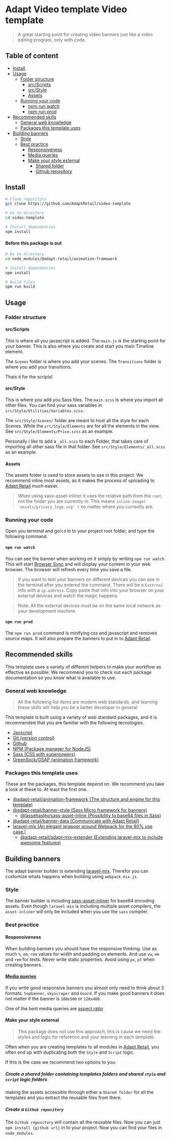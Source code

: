 # Adapt Video template Video template
> A great starting point for creating video banners just like a video editing
> program, only with code.

## Table of content
- [Install](#install)
- [Usage](#usage)
    - [Folder structure](#folder-structure)
        - [src/Scripts](#src-scripts)
        - [src/Style](#src-style)
        - [Assets](#assets)
    - [Running your code](#running-your-code)
        - [npm run watch](#npm-run-watch)
        - [npm run prod](#npm-run-prod)
- [Recommended skills](#recommended-skills)
    - [General web knowledge](#general-web-knowledge)
    - [Packages this template uses](#packages-this-template-uses)
- [Building banners](#building-banners)
    - [Style](#style)
    - [Best practice](#best-practice)
        - [Responsiveness](#responsiveness)
        - [Media queries](#media-queries)
        - [Make your style external](#make-your-style-external)
            - [Shared folder](#shared-folder)
            - [Github repository](#github-repository)
<!-- - [Publish to Adapt Retail](#publish-to-adapt-retail) -->

<a name="install"></a>
## Install

```bash
# Clone repository
git clone https://github.com/AdaptRetail/video-template

# Go to directory
cd video-template

# Install dependencies
npm install 
```

#### Before this package is out
```bash
# Go to directory
cd node_modules/@adapt-retail/animation-framework

# Install dependencies
npm install

# Build files
npm run build
```

<a name="usage"></a>
## Usage

<a name="folder-structure"></a>
### Folder structure

<a name="src-scripts"></a>
#### src/Scripts
This is where all you javascript is added. The `main.js` is the starting point
for your banner.
This is also where you create and start you main Timeline element.

The `Scenes` folder is where you add your scenes.
The `Transitions` folder is where you add your transitions.

Thats it for the scripts!

<a name="src-style"></a>
#### src/Style

This is where you add you Sass files. The `main.scss` Is where you import all
other files. You can find your sass variables in `src/Style/Utilities/Variables.scss`.

The `src/Style/Scenes/` folder are meant to host all the style for each Scenes.
While the `src/Style/Elements` are for all the elements in the view. See
`src/Style/Elements/Price.scss` as an example.

Personally i like to add a `_all.scss` to each Folder, that takes care of
importing all other sass file in that folder. See `src/Style/Elements/_all.scss`
as an example.

<a name="assets"></a>
#### Assets
The assets folder is used to store assets to use in this project.
We recommend inline most assets, as it makes the process of uploading to [Adapt Retail](https://adaptretail.com) much easier.

> When using sass-asset-inliner it uses the relative path from the `root`,
> not the folder you are currently in. This means
> `inline-image( 'assets/priceco_logo.svg' )` no matter where you currently are.

<a name="running-your-code"></a>
### Running your code

Open you terminal and go/`cd` in to your project root folder, and type the
following command.

<a name="npm-run-watch"></a>
#### `npm run watch`
You can see the banner when working on it simply by writing `npm run watch`.
This will start [Browser Sync](https://www.browsersync.io/) and will display your content in your web browser.
The browser will refresh every time you save a file.

> If you want to test your banners on different devices you can see in the terminal after you entered the command.
> There will be a `External` info with a `ip-address`. 
> Copy paste that info into your browser on your external devices and watch the magic happens.

> Note: All the external devices must be on the same local network as your development machine.

<a name="npm-run-prod"></a>
#### `npm run prod`
The `npm run prod` command is minifying css and javascript and removes source maps.
It will also prepare the banners to put in to [Adapt Retail](https://adaptretail.com).
<!-- The prod command will also change `AdaptData` to `LightAdaptData`. -->

<a name="recommended-skills"></a>
## Recommended skills

This template uses a variety of different helpers to make your workflow as
effective as possible. We recommend you to check out each package documentation
so you know what is available to use.

<a name="general-web-knowledge"></a>
### General web knowledge
> All the following list items are modern web standards, and learning these skills will help you be a better developer in general.

This template is built using a variety of web standard packages, and it is
recommended that you are familiar with the following tecnologies.
- [Javscript](https://www.javascript.com/)
- [Git (version control)](https://try.github.io/levels/1/challenges/1)
- [Github](https://github.com)
- [NPM (Package manager for NodeJS)](https://www.npmjs.com/)
- [Sass (CSS with superpowers)](http://sass-lang.com/)
- [GreenSock/GSAP (animation framework)](https://greensock.com/gsap)

<a name="packages-this-template-uses"></a>
### Packages this template uses
These are the packages, this template depend on. We recommend you take a look at
these to. At least the first one.
- [@adapt-retail/animation-framework (The structure and engine for this template)](https://github.com/AdaptRetail/animation-framework)
- [@adapt-retail/banner-style (Sass Micro framework for banners)](https://github.com/AdaptRetail/banner-style)
    - [@lassehaslev/sass-asset-inline (Possibility to base64 files in Sass)](https://github.com/LasseHaslev/sass-asset-inliner)
- [@adapt-retail/banner-data (Communicate with Adapt Retail)](https://github.com/AdaptRetail/banner-data)
- [laravel-mix (An elegant wrapper around Webpack for the 80% use case.)](https://github.com/JeffreyWay/laravel-mix)
    - [@adapt-retail/adapt-mix-extender (Extending laravel-mix to include awesome features)](https://github.com/AdaptRetail/adapt-mix-extender)

<a name="building-banners"></a>
## Building banners

The adapt banner builder is extending [laravel-mix](https://github.com/JeffreyWay/laravel-mix).
Therefor you can customize whats happens when building using `webpack.mix.js`.

<a name="style"></a>
### Style

The banner builder is including [sass-asset-inliner](https://github.com/LasseHaslev/sass-asset-inliner) for base64 encoding assets.
Even though `laravel-mix` is including multiple asset compilers, the `asset-inliner` will only be included when you use the `sass` compiler.

<a name="best-practice"></a>
### Best practice

<a name="responsiveness"></a>
#### Responsiveness
When building banners you should have the responsive thinking.
Use as much `%`, `em`, `rem` values for width and padding on elements.
And use `vw`, `em` and `rem` for texts. Never write static properties.
Avoid using `px`, `pt` when creating banners. 

<a name="media-queries"></a>
#### [Media queries](https://developer.mozilla.org/en-US/docs/Web/CSS/Media_Queries/Using_media_queries)

If you write good responsive banners you almost only need to think about 3 formats.
`topbanner`, `skyscraper` and `board`.
If you make good banners it does not matter if the banner is `180x500` or `120x480`.

One of the best media queries are [ aspect ratio ](https://developer.mozilla.org/en-US/docs/Web/CSS/Media_Queries/Using_media_queries#aspect-ratio)

<a name="make-your-style-external"></a>
#### Make your style external
> This package does not use this approach, this is cause we need the styles and
> logic for reference and your learning in each template.

Often when you are creating templates to all modules in [Adapt Retail](https://adaptretail.com),
you often end up with duplicating both the `Style` and `Script` logic.

If this is the case we recommend two options to you: 

<a name="shared-folder"></a>
##### Create a shared folder containing templates folders and shared `style` and `script` logic folders
making the assets accessible through either a
`Shared folder` for all the templates and you extract the reusable files from there.

<a name="github-repository"></a>
##### Create a `Github repository`
The `Github repository` will contain all the reusable files.
Now you can just `npm install {github url}` in to your project. Now you can find your files
in `node_modules`.
